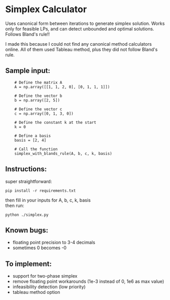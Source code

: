 # Simplex Calculator

Uses canonical form between iterations to generate simplex solution. Works only for feasible LPs, and can detect unbounded and optimal solutions. Follows Bland's rule!!

I made this because I could not find any canonical method calculators online. All of them used Tableau method, plus they did not follow Bland's rule.

## Sample input:

```
    # Define the matrix A
    A = np.array([[1, 1, 2, 0], [0, 1, 1, 1]])

    # Define the vector b
    b = np.array([2, 5])

    # Define the vector c
    c = np.array([0, 1, 3, 0])

    # Define the constant k at the start
    k = 0

    # Define a basis
    basis = [2, 4]

    # Call the function
    simplex_with_blands_rule(A, b, c, k, basis)
```

## Instructions:

super straightforward:

```
pip install -r requirements.txt
```

then fill in your inputs for A, b, c, k, basis
<br>
then run:

```
python ./simplex.py
```

## Known bugs:

- floating point precision to 3-4 decimals
- sometimes 0 becomes -0

## To implement:

- support for two-phase simplex
- remove floating point workarounds (1e-3 instead of 0, 1e6 as max value)
- infeasibility detection (low priority)
- tableau method option
